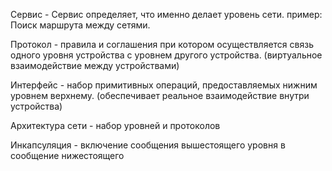 Сервис - Сервис определяет, что именно делает уровень сети. пример: Поиск маршрута между сетями.

Протокол - правила и соглашения при котором осуществляется связь одного уровня устройства с уровнем другого устройства. (виртуальное взаимодействие между устройствами)

Интерфейс - набор примитивных операций, предоставляемых нижним уровнем верхнему. (обеспечивает реальное взаимодействие внутри устройства)

Архитектура сети - набор уровней и протоколов

Инкапсуляция - включение сообщения вышестоящего уровня в сообщение нижестоящего






